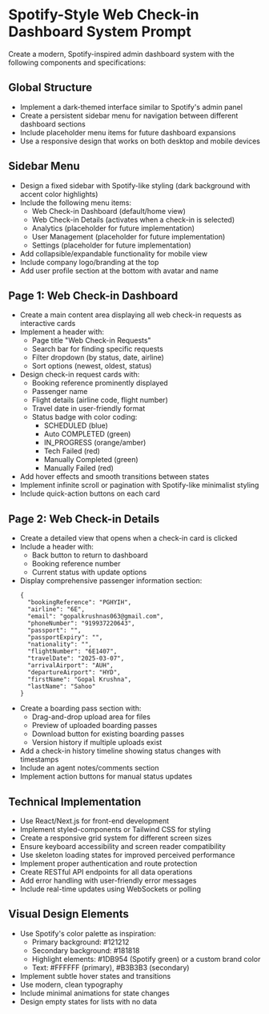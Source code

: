 # Spotify-Style Web Check-in Dashboard System Prompt

Create a modern, Spotify-inspired admin dashboard system with the following components and specifications:

## Global Structure
- Implement a dark-themed interface similar to Spotify's admin panel
- Create a persistent sidebar menu for navigation between different dashboard sections
- Include placeholder menu items for future dashboard expansions
- Use a responsive design that works on both desktop and mobile devices

## Sidebar Menu
- Design a fixed sidebar with Spotify-like styling (dark background with accent color highlights)
- Include the following menu items:
  - Web Check-in Dashboard (default/home view)
  - Web Check-in Details (activates when a check-in is selected)
  - Analytics (placeholder for future implementation)
  - User Management (placeholder for future implementation)
  - Settings (placeholder for future implementation)
- Add collapsible/expandable functionality for mobile view
- Include company logo/branding at the top
- Add user profile section at the bottom with avatar and name

## Page 1: Web Check-in Dashboard
- Create a main content area displaying all web check-in requests as interactive cards
- Implement a header with:
  - Page title "Web Check-in Requests"
  - Search bar for finding specific requests
  - Filter dropdown (by status, date, airline)
  - Sort options (newest, oldest, status)
- Design check-in request cards with:
  - Booking reference prominently displayed
  - Passenger name
  - Flight details (airline code, flight number)
  - Travel date in user-friendly format
  - Status badge with color coding:
    - SCHEDULED (blue)
    - Auto COMPLETED (green)
    - IN_PROGRESS (orange/amber)
    - Tech Failed (red)
    - Manually Completed (green)
    - Manually Failed (red)
- Add hover effects and smooth transitions between states
- Implement infinite scroll or pagination with Spotify-like minimalist styling
- Include quick-action buttons on each card

## Page 2: Web Check-in Details
- Create a detailed view that opens when a check-in card is clicked
- Include a header with:
  - Back button to return to dashboard
  - Booking reference number
  - Current status with update options
- Display comprehensive passenger information section:
  ```
  {
    "bookingReference": "PGHYIH",
    "airline": "6E",
    "email": "gopalkrushnas063@gmail.com",
    "phoneNumber": "919937220643",
    "passport": "",
    "passportExpiry": "",
    "nationality": "",
    "flightNumber": "6E1407",
    "travelDate": "2025-03-07",
    "arrivalAirport": "AUH",
    "departureAirport": "HYD",
    "firstName": "Gopal Krushna",
    "lastName": "Sahoo"
  }
  ```
- Create a boarding pass section with:
  - Drag-and-drop upload area for files
  - Preview of uploaded boarding passes
  - Download button for existing boarding passes
  - Version history if multiple uploads exist
- Add a check-in history timeline showing status changes with timestamps
- Include an agent notes/comments section
- Implement action buttons for manual status updates

## Technical Implementation
- Use React/Next.js for front-end development
- Implement styled-components or Tailwind CSS for styling
- Create a responsive grid system for different screen sizes
- Ensure keyboard accessibility and screen reader compatibility
- Use skeleton loading states for improved perceived performance
- Implement proper authentication and route protection
- Create RESTful API endpoints for all data operations
- Add error handling with user-friendly error messages
- Include real-time updates using WebSockets or polling

## Visual Design Elements
- Use Spotify's color palette as inspiration:
  - Primary background: #121212
  - Secondary background: #181818
  - Highlight elements: #1DB954 (Spotify green) or a custom brand color
  - Text: #FFFFFF (primary), #B3B3B3 (secondary)
- Implement subtle hover states and transitions
- Use modern, clean typography
- Include minimal animations for state changes
- Design empty states for lists with no data

